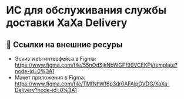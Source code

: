 # ИC для обслуживания службы доставки XaXa Delivery
## 🔗 Ссылки на внешние ресуры
- Эскиз web-интерфейса в Figma: https://www.figma.com/file/55nOdSjkNbWGPf99VCEKPj/template?node-id=0%3A1
- Макет приложения в Figma: https://www.figma.com/file/TMfNhWf6p3dr0AFAlpOVDG/XaXa-Delivery?node-id=0%3A1
